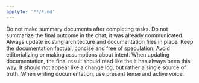 ```yaml
---
applyTo: '**/*.md'
---
```

Do not make summary documents after completing tasks.
Do not summarize the final outcome in the chat, it was already communicated.
Always update existing architecture and documentation files in place.
Keep the documentation factual, concise and free of speculation. Avoid editorializing or making assumptions about intent.
When updating documentation, the final result should read like the it has always been this way. It should not appear like a change log, but rather a single source of truth.
When writing documentation, use present tense and active voice.